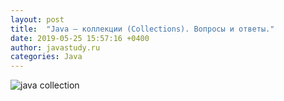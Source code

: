 ```yaml
---
layout: post  
title:  "Java — коллекции (Collections). Вопросы и ответы."
date: 2019-05-25 15:57:16 +0400
author: javastudy.ru
categories: Java
---
```

![java collection](https://partizanzero.github.io/images/img_1_1.jpg)